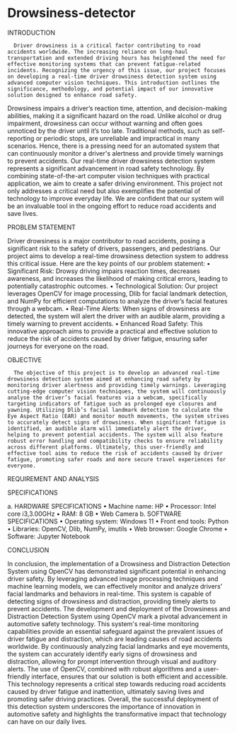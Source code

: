 # Drowsiness-detector
INTRODUCTION

      Driver drowsiness is a critical factor contributing to road accidents worldwide. The increasing reliance on long-haul transportation and extended driving hours has heightened the need for effective monitoring systems that can prevent fatigue-related incidents. Recognizing the urgency of this issue, our project focuses on developing a real-time driver drowsiness detection system using advanced computer vision techniques. This introduction outlines the significance, methodology, and potential impact of our innovative solution designed to enhance road safety. 
Drowsiness impairs a driver’s reaction time, attention, and decision-making abilities, making it a significant hazard on the road. Unlike alcohol or drug impairment, drowsiness can occur without warning and often goes unnoticed by the driver until it’s too late. Traditional methods, such as self-reporting or periodic stops, are unreliable and impractical in many scenarios. Hence, there is a pressing need for an automated system that can continuously monitor a driver's alertness and provide timely warnings to prevent accidents. 
Our real-time driver drowsiness detection system represents a significant advancement in road safety technology. By combining state-of-the-art computer vision techniques with practical application, we aim to create a safer driving environment. This project not only addresses a critical need but also exemplifies the potential of technology to improve everyday life. We are confident that our system will be an invaluable tool in the ongoing effort to reduce road accidents and save lives.

PROBLEM STATEMENT

Driver drowsiness is a major contributor to road accidents, posing a significant risk to the safety of drivers, passengers, and pedestrians. Our project aims to develop a real-time drowsiness detection system to address this critical issue. Here are the key points of our problem statement: 
•	Significant Risk: Drowsy driving impairs reaction times, decreases awareness, and increases the likelihood of making critical errors, leading to potentially catastrophic outcomes.
•	Technological Solution: Our project leverages OpenCV for image processing, Dlib for facial landmark detection, and NumPy for efficient computations to analyze the driver’s facial features through a webcam.
•	Real-Time Alerts: When signs of drowsiness are detected, the system will alert the driver with an audible alarm, providing a timely warning to prevent accidents.
•	Enhanced Road Safety: This innovative approach aims to provide a practical and effective solution to reduce the risk of accidents caused by driver fatigue, ensuring safer journeys for everyone on the road.

OBJECTIVE

      The objective of this project is to develop an advanced real-time drowsiness detection system aimed at enhancing road safety by monitoring driver alertness and providing timely warnings. Leveraging cutting-edge computer vision techniques, the system will continuously analyse the driver’s facial features via a webcam, specifically targeting indicators of fatigue such as prolonged eye closures and yawning. Utilizing Dlib’s facial landmark detection to calculate the Eye Aspect Ratio (EAR) and monitor mouth movements, the system strives to accurately detect signs of drowsiness. When significant fatigue is identified, an audible alarm will immediately alert the driver, helping to prevent potential accidents. The system will also feature robust error handling and compatibility checks to ensure reliability across different platforms. Ultimately, this user-friendly and effective tool aims to reduce the risk of accidents caused by driver fatigue, promoting safer roads and more secure travel experiences for everyone. 

REQUIREMENT AND ANALYSIS

SPECIFICATIONS

a.	 HARDWARE SPECIFICATIONS
•	Machine name: HP
•	Processor: Intel core i3,3.00GHz
•	RAM: 8 GB
•	Web Camera
b.	SOFTWARE SPECIFICATIONS
•	Operating system: Windows 11
•	Front end tools: Python
•	Libraries: OpenCV, Dlib, NumPy, imutils
•	Web browser: Google Chrome
•	 Software: Jupyter Notebook

CONCLUSION 

In conclusion, the implementation of a Drowsiness and Distraction Detection System using OpenCV has demonstrated significant potential in enhancing driver safety. By leveraging advanced image processing techniques and machine learning models, we can effectively monitor and analyze drivers' facial landmarks and behaviors in real-time. This system is capable of detecting signs of drowsiness and distraction, providing timely alerts to prevent accidents.
The development and deployment of the Drowsiness and Distraction Detection System using OpenCV mark a pivotal advancement in automotive safety technology. This system's real-time monitoring capabilities provide an essential safeguard against the prevalent issues of driver fatigue and distraction, which are leading causes of road accidents worldwide. By continuously analyzing facial landmarks and eye movements, the system can accurately identify early signs of drowsiness and distraction, allowing for prompt intervention through visual and auditory alerts.
The use of OpenCV, combined with robust algorithms and a user-friendly interface, ensures that our solution is both efficient and accessible. This technology represents a critical step towards reducing road accidents caused by driver fatigue and inattention, ultimately saving lives and promoting safer driving practices.
Overall, the successful deployment of this detection system underscores the importance of innovation in automotive safety and highlights the transformative impact that technology can have on our daily lives.
